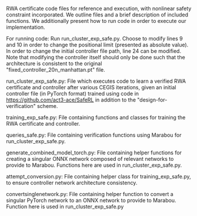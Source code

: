 RWA certificate code files for reference and execution, with nonlinear safety constraint incorporated. We outline files and a brief description of included functions. We additionally present how to run code in order to execute our implementation.

For running code: Run run_cluster_exp_safe.py. Choose to modify lines 9 and 10 in order to change the positional limit (presented as absolute value). In order to change the initial controller file path, line 24 can be modified. Note that modifying the controller itself should only be done such that the architecture is consistent to the original "fixed_controller_20n_manhattan.pt" file.

run_cluster_exp_safe.py: File which executes code to learn a verified RWA certificate and controller after various CEGIS iterations, given an initial controller file (in PyTorch format) trained using code in https://github.com/act3-ace/SafeRL in addition to the "design-for-verification" scheme.

training_exp_safe.py: File containing functions and classes for training the RWA certificate and controller.

queries_safe.py: File containing verification functions using Marabou for run_cluster_exp_safe.py.

generate_combined_model_torch.py: File containing helper functions for creating a singular ONNX network composed of relevant networks to provide to Marabou. Functions here are used in run_cluster_exp_safe.py.

attempt_conversion.py: File containing helper class for training_exp_safe.py, to ensure controller network architecture consistency.

convertsinglenetwork.py: File containing helper function to convert a singular PyTorch network to an ONNX network to provide to Marabou. Function here is used in run_cluster_exp_safe.py